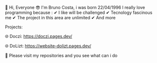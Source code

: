 👋 Hi, Everyone
😎 I'm Bruno Costa, i was born 22/04/1996
I really love programming because :
   ✔ I like will be challenged
   ✔ Tecnology fascinous me
   ✔ The project in this area are unlimited
   ✔ And more
   
Projects:

  🌐  Doczi: https://doczi.pages.dev/

  🌐  DoLizt: https://website-dolizt.pages.dev/
  
 
  👀 Please visit my repositories and you see what can i do
